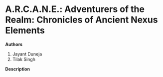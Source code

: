 # A.R.C.A.N.E.: Adventurers of the Realm: Chronicles of Ancient Nexus Elements

**Authors**

1. Jayant Duneja
2. Tilak Singh


**Description**



